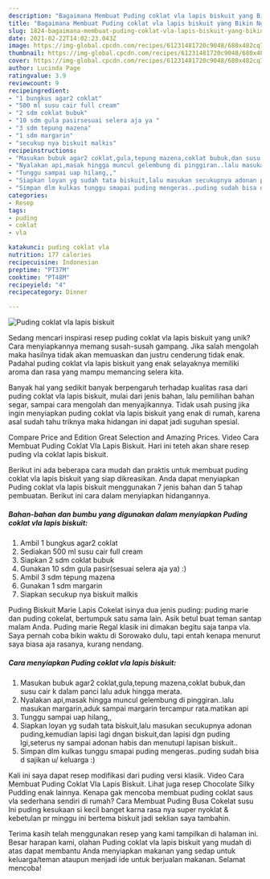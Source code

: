 ```yaml
---
description: "Bagaimana Membuat Puding coklat vla lapis biskuit yang Bikin Ngiler"
title: "Bagaimana Membuat Puding coklat vla lapis biskuit yang Bikin Ngiler"
slug: 1824-bagaimana-membuat-puding-coklat-vla-lapis-biskuit-yang-bikin-ngiler
date: 2021-02-22T14:02:23.043Z
image: https://img-global.cpcdn.com/recipes/61231481720c9048/680x482cq70/puding-coklat-vla-lapis-biskuit-foto-resep-utama.jpg
thumbnail: https://img-global.cpcdn.com/recipes/61231481720c9048/680x482cq70/puding-coklat-vla-lapis-biskuit-foto-resep-utama.jpg
cover: https://img-global.cpcdn.com/recipes/61231481720c9048/680x482cq70/puding-coklat-vla-lapis-biskuit-foto-resep-utama.jpg
author: Lucinda Page
ratingvalue: 3.9
reviewcount: 9
recipeingredient:
- "1 bungkus agar2 coklat"
- "500 ml susu cair full cream"
- "2 sdm coklat bubuk"
- "10 sdm gula pasirsesuai selera aja ya "
- "3 sdm tepung mazena"
- "1 sdm margarin"
- "secukup nya biskuit malkis"
recipeinstructions:
- "Masukan bubuk agar2 coklat,gula,tepung mazena,coklat bubuk,dan susu cair k dalam panci lalu aduk hingga merata."
- "Nyalakan api,masak hingga muncul gelembung di pinggiran..lalu masukan margarin,aduk sampai margarin tercampur rata.matikan api"
- "Tunggu sampai uap hilang,,"
- "Siapkan loyan yg sudah tata biskuit,lalu masukan secukupnya adonan puding,kemudian lapisi lagi dngan biskuit,dan lapisi dgn puding lgi,seterus ny sampai adonan habis dan menutupi lapisan biskuit.."
- "Simpan dlm kulkas tunggu smapai puding mengeras..puding sudah bisa d sajikan u/ keluarga :)"
categories:
- Resep
tags:
- puding
- coklat
- vla

katakunci: puding coklat vla 
nutrition: 177 calories
recipecuisine: Indonesian
preptime: "PT37M"
cooktime: "PT48M"
recipeyield: "4"
recipecategory: Dinner

---
```



![Puding coklat vla lapis biskuit](https://img-global.cpcdn.com/recipes/61231481720c9048/680x482cq70/puding-coklat-vla-lapis-biskuit-foto-resep-utama.jpg)

Sedang mencari inspirasi resep puding coklat vla lapis biskuit yang unik? Cara menyiapkannya memang susah-susah gampang. Jika salah mengolah maka hasilnya tidak akan memuaskan dan justru cenderung tidak enak. Padahal puding coklat vla lapis biskuit yang enak selayaknya memiliki aroma dan rasa yang mampu memancing selera kita.

Banyak hal yang sedikit banyak berpengaruh terhadap kualitas rasa dari puding coklat vla lapis biskuit, mulai dari jenis bahan, lalu pemilihan bahan segar, sampai cara mengolah dan menyajikannya. Tidak usah pusing jika ingin menyiapkan puding coklat vla lapis biskuit yang enak di rumah, karena asal sudah tahu triknya maka hidangan ini dapat jadi suguhan spesial.

Compare Price and Edition Great Selection and Amazing Prices. Video Cara Membuat Puding Coklat Vla Lapis Biskuit. Hari ini teteh akan share resep puding vla coklat lapis biskuit.


Berikut ini ada beberapa cara mudah dan praktis untuk membuat puding coklat vla lapis biskuit yang siap dikreasikan. Anda dapat menyiapkan Puding coklat vla lapis biskuit menggunakan 7 jenis bahan dan 5 tahap pembuatan. Berikut ini cara dalam menyiapkan hidangannya.

<!--inarticleads1-->

##### Bahan-bahan dan bumbu yang digunakan dalam menyiapkan Puding coklat vla lapis biskuit:

1. Ambil 1 bungkus agar2 coklat
1. Sediakan 500 ml susu cair full cream
1. Siapkan 2 sdm coklat bubuk
1. Gunakan 10 sdm gula pasir(sesuai selera aja ya) :)
1. Ambil 3 sdm tepung mazena
1. Gunakan 1 sdm margarin
1. Siapkan secukup nya biskuit malkis


Puding Biskuit Marie Lapis Cokelat isinya dua jenis puding: puding marie dan puding cokelat, bertumpuk satu sama lain. Asik betul buat teman santap malam Anda. Puding marie Regal klasik ini dimakan begitu saja tanpa vla. Saya pernah coba bikin waktu di Sorowako dulu, tapi entah kenapa menurut saya biasa aja rasanya, kurang nendang. 

<!--inarticleads2-->

##### Cara menyiapkan Puding coklat vla lapis biskuit:

1. Masukan bubuk agar2 coklat,gula,tepung mazena,coklat bubuk,dan susu cair k dalam panci lalu aduk hingga merata.
1. Nyalakan api,masak hingga muncul gelembung di pinggiran..lalu masukan margarin,aduk sampai margarin tercampur rata.matikan api
1. Tunggu sampai uap hilang,,
1. Siapkan loyan yg sudah tata biskuit,lalu masukan secukupnya adonan puding,kemudian lapisi lagi dngan biskuit,dan lapisi dgn puding lgi,seterus ny sampai adonan habis dan menutupi lapisan biskuit..
1. Simpan dlm kulkas tunggu smapai puding mengeras..puding sudah bisa d sajikan u/ keluarga :)


Kali ini saya dapat resep modifikasi dari puding versi klasik. Video Cara Membuat Puding Coklat Vla Lapis Biskuit. Lihat juga resep Chocolate Silky Pudding enak lainnya. Kenapa gak mencoba membuat puding coklat saus vla sederhana sendiri di rumah? Cara Membuat Puding Busa Cokelat susu Ini puding kesukaan si kecil banget karna rasa nya super nyoklat &amp; kebetulan pr minggu ini bertema biskuit jadi seklian saya tambahin. 

Terima kasih telah menggunakan resep yang kami tampilkan di halaman ini. Besar harapan kami, olahan Puding coklat vla lapis biskuit yang mudah di atas dapat membantu Anda menyiapkan makanan yang sedap untuk keluarga/teman ataupun menjadi ide untuk berjualan makanan. Selamat mencoba!

